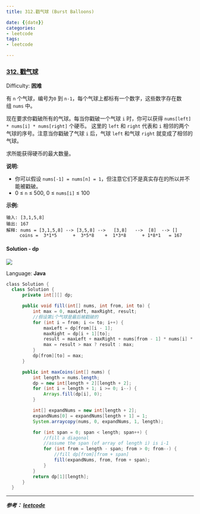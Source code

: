 ```yaml
---
title: 312.戳气球 (Burst Balloons)

date: {{date}}
categories:
- leetcode
tags:
- leetcode

---
```

### [312\. 戳气球](https://leetcode-cn.com/problems/burst-balloons/)

Difficulty: **困难**


有 `n` 个气球，编号为`0` 到 `n-1`，每个气球上都标有一个数字，这些数字存在数组 `nums` 中。

现在要求你戳破所有的气球。每当你戳破一个气球 `i` 时，你可以获得 `nums[left] * nums[i] * nums[right]` 个硬币。 这里的 `left` 和 `right` 代表和 `i` 相邻的两个气球的序号。注意当你戳破了气球 `i` 后，气球 `left` 和气球 `right` 就变成了相邻的气球。

求所能获得硬币的最大数量。

**说明:**

*   你可以假设 `nums[-1] = nums[n] = 1`，但注意它们不是真实存在的所以并不能被戳破。
*   0 ≤ `n` ≤ 500, 0 ≤ `nums[i]` ≤ 100

**示例:**

```
输入: [3,1,5,8]
输出: 167
解释: nums = [3,1,5,8] --> [3,5,8] -->   [3,8]   -->  [8]  --> []
     coins =  3*1*5      +  3*5*8    +  1*3*8      + 1*8*1   = 167
```


#### Solution - dp

![](https://pic.leetcode-cn.com/ea1c8224509d5ab9af5c52e7b1928d9a7e777458dfa4c86f37de7258cad54fd6-image-20200113223111619.png)

Language: **Java**

```java
​class Solution {
  class Solution {
      private int[][] dp;

      public void fill(int[] nums, int from, int to) {
          int max = 0, maxLeft, maxRight, result;
          //假设第i个气球是最后被戳破的
          for (int i = from; i <= to; i++) {
              maxLeft = dp[from][i - 1];
              maxRight = dp[i + 1][to];
              result = maxLeft + maxRight + nums[from - 1] * nums[i] * nums[to + 1];
              max = result > max ? result : max;
          }
          dp[from][to] = max;
      }

      public int maxCoins(int[] nums) {
          int length = nums.length;
          dp = new int[length + 2][length + 2];
          for (int i = length + 1; i >= 0; i--) {
              Arrays.fill(dp[i], 0);
          }

          int[] expandNums = new int[length + 2];
          expandNums[0] = expandNums[length + 1] = 1;
          System.arraycopy(nums, 0, expandNums, 1, length);

          for (int span = 0; span < length; span++) {
              //fill a diagonal
              //assume the span (of array of length i) is i-1
              for (int from = length - span; from > 0; from--) {
                  //fill dp[from][from + span]
                  fill(expandNums, from, from + span);
              }
          }
          return dp[1][length];
      }
  }
```

---
***参考：
[leetcode](https://leetcode-cn.com/problems/burst-balloons/submissions/)***
